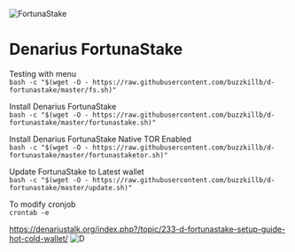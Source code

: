![FortunaStake](https://i.imgur.com/ZO4lDWT.png)
# Denarius FortunaStake

Testing with menu  
```bash -c "$(wget -O - https://raw.githubusercontent.com/buzzkillb/d-fortunastake/master/fs.sh)"```  

Install Denarius FortunaStake  
```bash -c "$(wget -O - https://raw.githubusercontent.com/buzzkillb/d-fortunastake/master/fortunastake.sh)"```  

Install Denarius FortunaStake Native TOR Enabled  
```bash -c "$(wget -O - https://raw.githubusercontent.com/buzzkillb/d-fortunastake/master/fortunastaketor.sh)"```  

Update FortunaStake to Latest wallet  
```bash -c "$(wget -O - https://raw.githubusercontent.com/buzzkillb/d-fortunastake/master/update.sh)"```

To modify cronjob  
```crontab -e```

https://denariustalk.org/index.php?/topic/233-d-fortunastake-setup-guide-hot-cold-wallet/
![D](https://i.imgur.com/XwZtq86.gif)
